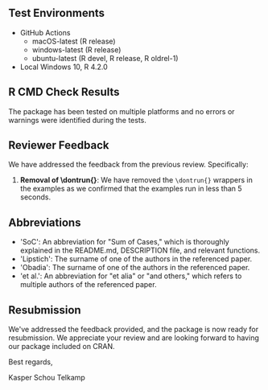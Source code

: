 ## Test Environments

* GitHub Actions
  - macOS-latest (R release)
  - windows-latest (R release)
  - ubuntu-latest (R devel, R release, R oldrel-1)
* Local Windows 10, R 4.2.0

## R CMD Check Results

The package has been tested on multiple platforms and no errors or warnings were identified during the tests.

## Reviewer Feedback

We have addressed the feedback from the previous review. Specifically:

1. **Removal of \dontrun{}**: We have removed the `\dontrun{}` wrappers in the examples as we confirmed that the examples run in less than 5 seconds. 

## Abbreviations

* 'SoC': An abbreviation for "Sum of Cases," which is thoroughly explained in the README.md, DESCRIPTION file, and relevant functions.
* 'Lipstich': The surname of one of the authors in the referenced paper.
* 'Obadia': The surname of one of the authors in the referenced paper.
* 'et al.': An abbreviation for "et alia" or "and others," which refers to multiple authors of the referenced paper.

## Resubmission

We've addressed the feedback provided, and the package is now ready for resubmission. We appreciate your review and are looking forward to having our package included on CRAN.

Best regards,

Kasper Schou Telkamp
